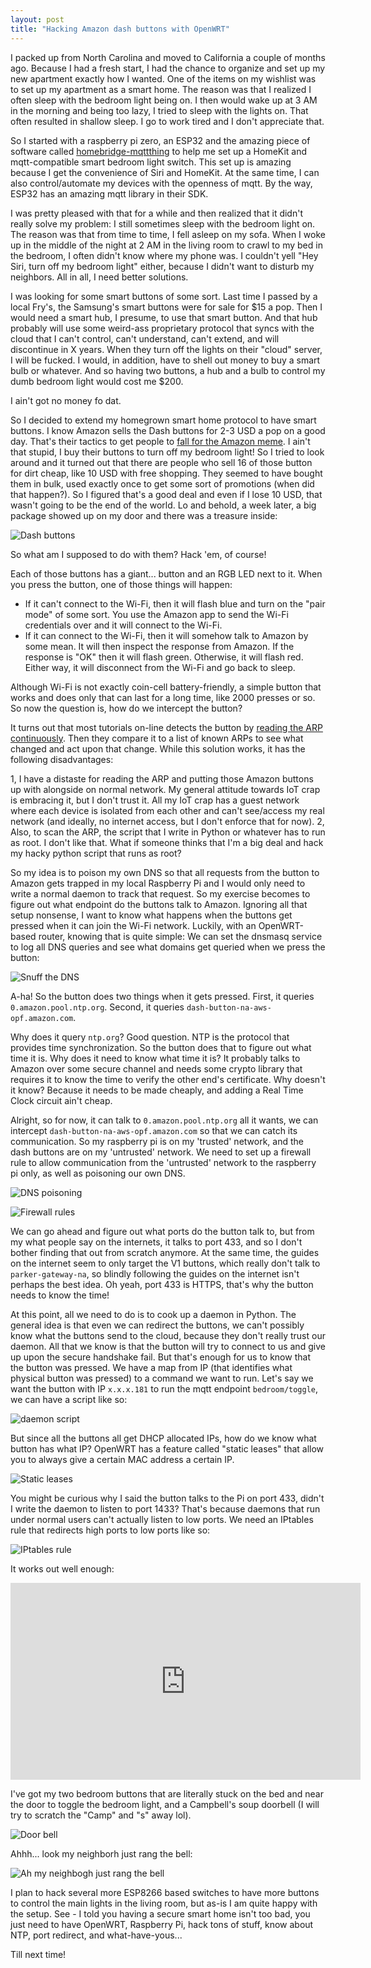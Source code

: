 ```yaml
---
layout: post
title: "Hacking Amazon dash buttons with OpenWRT"
---
```



I packed up from North Carolina and moved to California a couple of months ago. Because I had a fresh start, I had the chance to organize and set up my new apartment exactly how I wanted. One of the items on my wishlist was to set up my apartment as a smart home. The reason was that I realized I often sleep with the bedroom light being on. I then would wake up at 3 AM in the morning and being too lazy, I tried to sleep with the lights on. That often resulted in shallow sleep. I go to work tired and I don't appreciate that.

So I started with a raspberry pi zero, an ESP32 and the amazing piece of software called [homebridge-mqttthing](https://www.npmjs.com/package/homebridge-mqttthing) to help me set up a HomeKit and mqtt-compatible smart bedroom light switch. This set up is amazing because I get the convenience of Siri and HomeKit. At the same time, I can also control/automate my devices with the openness of mqtt. By the way, ESP32 has an amazing mqtt library in their SDK. 

I was pretty pleased with that for a while and then realized that it didn't really solve my problem: I still sometimes sleep with the bedroom light on. The reason was that from time to time, I fell asleep on my sofa. When I woke up in the middle of the night at 2 AM in the living room to crawl to my bed in the bedroom, I often didn't know where my phone was. I couldn't yell "Hey Siri, turn off my bedroom light" either, because I didn't want to disturb my neighbors. All in all, I need better solutions.

I was looking for some smart buttons of some sort. Last time I passed by a local Fry's, the Samsung's smart buttons were for sale for $15 a pop. Then I would need a smart hub, I presume, to use that smart button. And that hub probably will use some weird-ass proprietary protocol that syncs with the cloud that I can't control, can't understand, can't extend, and will discontinue in X years. When they turn off the lights on their "cloud" server, I will be fucked. I would, in addition, have to shell out money to buy a smart bulb or whatever. And so having two buttons, a hub and a bulb to control my dumb bedroom light would cost me $200.

I ain't got no money fo dat.

So I decided to extend my homegrown smart home protocol to have smart buttons. I know Amazon sells the Dash buttons for 2-3 USD a pop on a good day. That's their tactics to get people to [fall for the Amazon meme](https://danklessons.wordpress.com/2016/03/28/falling-for-a-meme/). I ain't that stupid, I buy their buttons to turn off my bedroom light! So I tried to look around and it turned out that there are people who sell 16 of those button for dirt cheap, like 10 USD with free shopping. They seemed to have bought them in bulk, used exactly once to get some sort of promotions (when did that happen?). So I figured that's a good deal and even if I lose 10 USD, that wasn't going to be the end of the world. Lo and behold, a week later, a big package showed up on my door and there was a treasure inside:

![Dash buttons](/assets/posts-images/amazon-smart-buttons/dash-buttons.jpg)

So what am I supposed to do with them? Hack 'em, of course!

Each of those buttons has a giant... button and an RGB LED next to it. When you press the button, one of those things will happen:

- If it can't connect to the Wi-Fi, then it will flash blue and turn on the "pair mode" of some sort. You use the Amazon app to send the Wi-Fi credentials over and it will connect to the Wi-Fi.
- If it can connect to the Wi-Fi, then it will somehow talk to Amazon by some mean. It will then inspect the response from Amazon. If the response is "OK" then it will flash green. Otherwise, it will flash red. Either way, it will disconnect from the Wi-Fi and go back to sleep. 

Although Wi-Fi is not exactly coin-cell battery-friendly, a simple button that works and does only that can last for a long time, like 2000 presses or so. So now the question is, how do we intercept the button?

It turns out that most tutorials on-line detects the button by [reading the ARP continuously](https://github.com/Nekmo/amazon-dash/blob/develop/amazon_dash/discovery.py). Then they compare it to a list of known ARPs to see what changed and act upon that change. While this solution works, it has the following disadvantages:

1, I have a distaste for reading the ARP and putting those Amazon buttons up with alongside on normal network. My general attitude towards IoT crap is embracing it, but I don't trust it. All my IoT crap has a guest network where each device is isolated from each other and can't see/access my real network (and ideally, no internet access, but I don't enforce that for now).
2, Also, to scan the ARP, the script that I write in Python or whatever has to run as root. I don't like that. What if someone thinks that I'm a big deal and hack my hacky python script that runs as root?

So my idea is to poison my own DNS so that all requests from the button to Amazon gets trapped in my local Raspberry Pi and I would only need to write a normal daemon to track that request. So my exercise becomes to figure out what endpoint do the buttons talk to Amazon. Ignoring all that setup nonsense, I want to know what happens when the buttons get pressed when it can join the Wi-Fi network. Luckily, with an OpenWRT-based router, knowing that is quite simple: We can set the dnsmasq service to log all DNS queries and see what domains get queried when we press the button:

![Snuff the DNS](/assets/posts-images/amazon-smart-buttons/dns-sniff.png)

A-ha! So the button does two things when it gets pressed. First, it queries `0.amazon.pool.ntp.org`. Second, it queries `dash-button-na-aws-opf.amazon.com`.

Why does it query `ntp.org`? Good question. NTP is the protocol that provides time synchronization. So the button does that to figure out what time it is. Why does it need to know what time it is? It probably talks to Amazon over some secure channel and needs some crypto library that requires it to know the time to verify the other end's certificate. Why doesn't it know? Because it needs to be made cheaply, and adding a Real Time Clock circuit ain't cheap.

Alright, so for now, it can talk to `0.amazon.pool.ntp.org` all it wants, we can intercept `dash-button-na-aws-opf.amazon.com` so that we can catch its communication. So my raspberry pi is on my 'trusted' network, and the dash buttons are on my 'untrusted' network. We need to set up a firewall rule to allow communication from the 'untrusted' network to the raspberry pi only, as well as poisoning our own DNS.

![DNS poisoning](/assets/posts-images/amazon-smart-buttons/dns-poisoning.png)

![Firewall rules](/assets/posts-images/amazon-smart-buttons/firewall-rules.png)

We can go ahead and figure out what ports do the button talk to, but from my what people say on the internets, it talks to port 433, and so I don't bother finding that out from scratch anymore. At the same time, the guides on the internet seem to only target the V1 buttons, which really don't talk to `parker-gateway-na`, so blindly following the guides on the internet isn't perhaps the best idea. Oh yeah, port 433 is HTTPS, that's why the button needs to know the time! 

At this point, all we need to do is to cook up a daemon in Python. The general idea is that even we can redirect the buttons, we can't possibly know what the buttons send to the cloud, because they don't really trust our daemon. All that we know is that the button will try to connect to us and give up upon the secure handshake fail. But that's enough for us to know that the button was pressed. We have a map from IP (that identifies what physical button was pressed) to a command we want to run. Let's say we want the button with IP `x.x.x.181` to run the mqtt endpoint `bedroom/toggle`, we can have a script like so:

![daemon script](/assets/posts-images/amazon-smart-buttons/daemon-script.png)

But since all the buttons all get DHCP allocated IPs, how do we know what button has what IP? OpenWRT has a feature called "static leases" that allow you to always give a certain MAC address a certain IP.

![Static leases](/assets/posts-images/amazon-smart-buttons/static-leases.png)

You might be curious why I said the button talks to the Pi on port 433, didn't I write the daemon to listen to port 1433? That's because daemons that run under normal users can't actually listen to low ports. We need an IPtables rule that redirects high ports to low ports like so:

![IPtables rule](/assets/posts-images/amazon-smart-buttons/iptables.png)

It works out well enough:

<iframe width="560" height="315" src="https://www.youtube-nocookie.com/embed/0gV-IlxhYSU" frameborder="0" allow="accelerometer; autoplay; encrypted-media; gyroscope; picture-in-picture" allowfullscreen></iframe>

I've got my two bedroom buttons that are literally stuck on the bed and near the door to toggle the bedroom light, and a Campbell's soup doorbell (I will try to scratch the "Camp" and "s" away lol).

![Door bell](/assets/posts-images/amazon-smart-buttons/door-bell.jpg)

Ahhh... look my neighborh just rang the bell:

![Ah my neighbogh just rang the bell](/assets/posts-images/amazon-smart-buttons/rang-bell.jpg)

I plan to hack several more ESP8266 based switches to have more buttons to control the main lights in the living room, but as-is I am quite happy with the setup. See - I told you having a secure smart home isn't too bad, you just need to have OpenWRT, Raspberry Pi, hack tons of stuff, know about NTP, port redirect, and what-have-yous...

Till next time!
